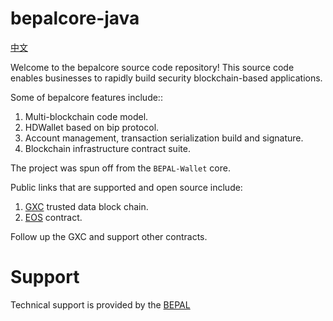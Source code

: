 # bepalcore-java

[中文](README-CN.md)

Welcome to the bepalcore source code repository! This source code enables businesses to rapidly build security blockchain-based applications.

Some of bepalcore features include::

1. Multi-blockchain code model.
1. HDWallet based on bip protocol.
1. Account management, transaction serialization build and signature.
1. Blockchain infrastructure contract suite.

The project was spun off from the `BEPAL-Wallet` core.

Public links that are supported and open source include:

1. [GXC](https://github.com/gxchain/gxb-core/) trusted data block chain.
1. [EOS](https://github.com/EOSIO/eos) contract.

Follow up the GXC and support other contracts.

# Support

Technical support is provided by the [BEPAL](https://www.bepal.pro/)